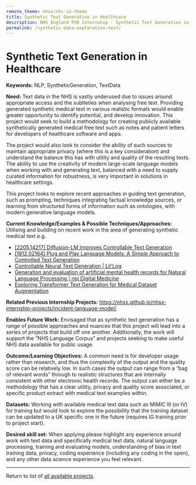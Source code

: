 ```yaml
---
remote_theme: nhsx/nhs-io-theme
title: Synthetic Text Generation in Healthcare
description: NHS England PhD Internship - Synthetic Text Generation in Healthcare
permalink: /synthetic-data-exploration-text/
---
```


# Synthetic Text Generation in Healthcare

**Keywords:** NLP, SyntheticGeneration, TextData

**Need:**  Text data in the NHS is vastly underused due to issues around appropriate access and the subtleties when analysing free text.  Providing generated synthetic medical text in various realistic formats would enable greater opportunity to identify potential, and develop innovation.  This project would seek to build a methodology for creating publicly available synthetically generated medical free text such as notes and patient letters for developers of healthcare software and apps.  

The project would also look to consider the ability of such sources to maintain appropriate privacy (where this is a key consideration) and understand the balance this has with utility and quality of the resulting texts.  The ability to use the creativity of modern large-scale language models when working with and generating text, balanced with a need to supply curated information for robustness, is very important in solutions in healthcare settings. 

This project looks to explore recent approaches in guiding text generation, such as prompting, techniques integrating factual knowledge sources, or learning from structured forms of information such as ontologies, with modern generative language models. 

**Current Knowledge/Examples & Possible Techniques/Approaches:**
Utilising and building on recent work in the area of generating synthetic medical text e.g.
- [[2205.14217] Diffusion-LM Improves Controllable Text Generation](https://arxiv.org/abs/2205.14217)
- [[1912.02164] Plug and Play Language Models: A Simple Approach to Controlled Text Generation](https://arxiv.org/abs/1912.02164)
- [Controllable Neural Text Generation | Lil'Log](https://lilianweng.github.io/posts/2021-01-02-controllable-text-generation/)
- [Generation and evaluation of artificial mental health records for Natural Language Processing | npj Digital Medicine](https://www.nature.com/articles/s41746-020-0267-x)
- [Exploring Transformer Text Generation for Medical Dataset Augmentation](https://www.aclweb.org/anthology/2020.lrec-1.578.pdf)

**Related Previous Internship Projects:** <https://nhsx.github.io/nhsx-internship-projects/incident-language-model/>

**Enables Future Work:** Envisaged that as synthetic text generation has a range of possible approaches and nuances that this project will lead into a series of projects that build off one another.  Additionally, the work will support the “NHS Language Corpus” and projects seeking to make useful NHS data available for public usage.

**Outcome/Learning Objectives:** A common need is for developer usage rather than research, and thus the complexity of the output and the quality score can be relatively low.   In such cases the output can range from a “bag of relevant words” through to realistic structures that are internally consistent with other electronic health records.  The output can either be a methodology that has a clear utility, privacy and quality score associated, or specific product extract with medical text examples within. 

**Datasets:** Working with available medical text data such as MIMIC III (or IV) for training but would look to explore the possibility that the training dataset can be updated to a UK specific one in the future (requires IG training prior to project start).

**Desired skill set:** When applying please highlight any experience around work with text data and specifically medical text data, natural language processing, training and evaluating models, understanding of bias in text training data, privacy, coding experience (including any coding in the open), and any other data science experience you feel relevant. 

---
Return to list of [all available projects](https://nhsx.github.io/nhsx-internship-projects/).